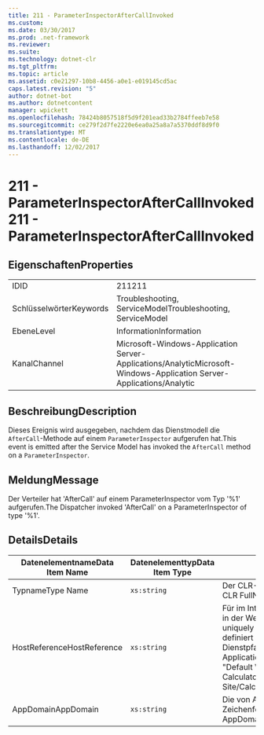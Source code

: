 ```yaml
---
title: 211 - ParameterInspectorAfterCallInvoked
ms.custom: 
ms.date: 03/30/2017
ms.prod: .net-framework
ms.reviewer: 
ms.suite: 
ms.technology: dotnet-clr
ms.tgt_pltfrm: 
ms.topic: article
ms.assetid: c0e21297-10b8-4456-a0e1-e019145cd5ac
caps.latest.revision: "5"
author: dotnet-bot
ms.author: dotnetcontent
manager: wpickett
ms.openlocfilehash: 78424b8057518f5d9f201ead33b2784ffeeb7e58
ms.sourcegitcommit: ce279f2d7fe2220e6ea0a25a8a7a5370ddf8d9f0
ms.translationtype: MT
ms.contentlocale: de-DE
ms.lasthandoff: 12/02/2017
---
```

# <a name="211---parameterinspectoraftercallinvoked"></a><span data-ttu-id="f0ddd-102">211 - ParameterInspectorAfterCallInvoked</span><span class="sxs-lookup"><span data-stu-id="f0ddd-102">211 - ParameterInspectorAfterCallInvoked</span></span>
## <a name="properties"></a><span data-ttu-id="f0ddd-103">Eigenschaften</span><span class="sxs-lookup"><span data-stu-id="f0ddd-103">Properties</span></span>  
  
|||  
|-|-|  
|<span data-ttu-id="f0ddd-104">ID</span><span class="sxs-lookup"><span data-stu-id="f0ddd-104">ID</span></span>|<span data-ttu-id="f0ddd-105">211</span><span class="sxs-lookup"><span data-stu-id="f0ddd-105">211</span></span>|  
|<span data-ttu-id="f0ddd-106">Schlüsselwörter</span><span class="sxs-lookup"><span data-stu-id="f0ddd-106">Keywords</span></span>|<span data-ttu-id="f0ddd-107">Troubleshooting, ServiceModel</span><span class="sxs-lookup"><span data-stu-id="f0ddd-107">Troubleshooting, ServiceModel</span></span>|  
|<span data-ttu-id="f0ddd-108">Ebene</span><span class="sxs-lookup"><span data-stu-id="f0ddd-108">Level</span></span>|<span data-ttu-id="f0ddd-109">Information</span><span class="sxs-lookup"><span data-stu-id="f0ddd-109">Information</span></span>|  
|<span data-ttu-id="f0ddd-110">Kanal</span><span class="sxs-lookup"><span data-stu-id="f0ddd-110">Channel</span></span>|<span data-ttu-id="f0ddd-111">Microsoft-Windows-Application Server-Applications/Analytic</span><span class="sxs-lookup"><span data-stu-id="f0ddd-111">Microsoft-Windows-Application Server-Applications/Analytic</span></span>|  
  
## <a name="description"></a><span data-ttu-id="f0ddd-112">Beschreibung</span><span class="sxs-lookup"><span data-stu-id="f0ddd-112">Description</span></span>  
 <span data-ttu-id="f0ddd-113">Dieses Ereignis wird ausgegeben, nachdem das Dienstmodell die `AfterCall`-Methode auf einem `ParameterInspector` aufgerufen hat.</span><span class="sxs-lookup"><span data-stu-id="f0ddd-113">This event is emitted after the Service Model has invoked the `AfterCall` method on a `ParameterInspector`.</span></span>  
  
## <a name="message"></a><span data-ttu-id="f0ddd-114">Meldung</span><span class="sxs-lookup"><span data-stu-id="f0ddd-114">Message</span></span>  
 <span data-ttu-id="f0ddd-115">Der Verteiler hat 'AfterCall' auf einem ParameterInspector vom Typ '%1' aufgerufen.</span><span class="sxs-lookup"><span data-stu-id="f0ddd-115">The Dispatcher invoked 'AfterCall' on a ParameterInspector of type '%1'.</span></span>  
  
## <a name="details"></a><span data-ttu-id="f0ddd-116">Details</span><span class="sxs-lookup"><span data-stu-id="f0ddd-116">Details</span></span>  
  
|<span data-ttu-id="f0ddd-117">Datenelementname</span><span class="sxs-lookup"><span data-stu-id="f0ddd-117">Data Item Name</span></span>|<span data-ttu-id="f0ddd-118">Datenelementtyp</span><span class="sxs-lookup"><span data-stu-id="f0ddd-118">Data Item Type</span></span>|<span data-ttu-id="f0ddd-119">Beschreibung</span><span class="sxs-lookup"><span data-stu-id="f0ddd-119">Description</span></span>|  
|--------------------|--------------------|-----------------|  
|<span data-ttu-id="f0ddd-120">Typname</span><span class="sxs-lookup"><span data-stu-id="f0ddd-120">Type Name</span></span>|`xs:string`|<span data-ttu-id="f0ddd-121">Der CLR-FullName des aufgerufenen `ParameterInspector`-Typs.</span><span class="sxs-lookup"><span data-stu-id="f0ddd-121">The CLR FullName of the type of the invoked `ParameterInspector`.</span></span>|  
|<span data-ttu-id="f0ddd-122">HostReference</span><span class="sxs-lookup"><span data-stu-id="f0ddd-122">HostReference</span></span>|`xs:string`|<span data-ttu-id="f0ddd-123">Für im Internet gehostete Dienste identifiziert dieses Feld den Dienst in der Webhierarchie eindeutig.</span><span class="sxs-lookup"><span data-stu-id="f0ddd-123">For Web-hosted services, this field uniquely identifies the service in the Web hierarchy.</span></span> <span data-ttu-id="f0ddd-124">Das Format ist definiert als "Website Namen virtueller Anwendungspfad &#124; Virtueller Dienstpfad &#124; ServiceName ".</span><span class="sxs-lookup"><span data-stu-id="f0ddd-124">Its format is defined as 'Web Site Name Application Virtual Path&#124;Service Virtual Path&#124;ServiceName'.</span></span> <span data-ttu-id="f0ddd-125">Beispiel: "Default Web Site/CalculatorApplication &#124;/CalculatorService.svc &#124; CalculatorService'.</span><span class="sxs-lookup"><span data-stu-id="f0ddd-125">Example: 'Default Web Site/CalculatorApplication&#124;/CalculatorService.svc&#124;CalculatorService'.</span></span>|  
|<span data-ttu-id="f0ddd-126">AppDomain</span><span class="sxs-lookup"><span data-stu-id="f0ddd-126">AppDomain</span></span>|`xs:string`|<span data-ttu-id="f0ddd-127">Die von AppDomain.CurrentDomain.FriendlyName zurückgegebene Zeichenfolge.</span><span class="sxs-lookup"><span data-stu-id="f0ddd-127">The string returned by AppDomain.CurrentDomain.FriendlyName.</span></span>|
